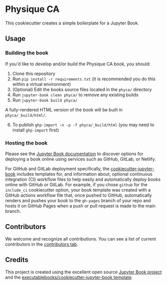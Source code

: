 # Physique CA

This cookiecutter creates a simple boilerplate for a Jupyter Book.

## Usage

### Building the book

If you'd like to develop and/or build the Physique CA book, you should:

1. Clone this repository
2. Run `pip install -r requirements.txt` (it is recommended you do this within a virtual environment)
3. (Optional) Edit the books source files located in the `phyca/` directory
4. Run `jupyter-book clean phyca/` to remove any existing builds
5. Run `jupyter-book build phyca/`

A fully-rendered HTML version of the book will be built in `phyca/_build/html/`.

6. To publish `ghp-import -n -p -f phyca/_build/html` (you may need to install `ghp-import` first)

### Hosting the book

Please see the [Jupyter Book documentation](https://jupyterbook.org/publish/web.html) to discover options for deploying a book online using services such as GitHub, GitLab, or Netlify.

For GitHub and GitLab deployment specifically, the [cookiecutter-jupyter-book](https://github.com/executablebooks/cookiecutter-jupyter-book) includes templates for, and information about, optional continuous integration (CI) workflow files to help easily and automatically deploy books online with GitHub or GitLab. For example, if you chose `github` for the `include_ci` cookiecutter option, your book template was created with a GitHub actions workflow file that, once pushed to GitHub, automatically renders and pushes your book to the `gh-pages` branch of your repo and hosts it on GitHub Pages when a push or pull request is made to the main branch.

## Contributors

We welcome and recognize all contributions. You can see a list of current contributors in the [contributors tab](https://github.com/kmiloarguello/phyca/graphs/contributors).

## Credits

This project is created using the excellent open source [Jupyter Book project](https://jupyterbook.org/) and the [executablebooks/cookiecutter-jupyter-book template](https://github.com/executablebooks/cookiecutter-jupyter-book).
